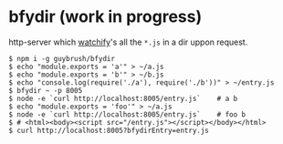 # bfydir (work in progress)

http-server which [watchify](https://github.com/substack/watchify)'s
all the `*.js` in a dir uppon request.

    $ npm i -g guybrush/bfydir
    $ echo "module.exports = 'a'" > ~/a.js
    $ echo "module.exports = 'b'" > ~/b.js
    $ echo "console.log(require('./a'), require('./b'))" > ~/entry.js
    $ bfydir ~ -p 8005
    $ node -e `curl http://localhost:8005/entry.js`    # a b
    $ echo "module.exports = 'foo'" > ~/a.js
    $ node -e `curl http://localhost:8005/entry.js`    # foo b
    $ # <html><body><script src="/entry.js"></script></body></html>
    $ curl http://localhost:8005?bfydirEntry=entry.js

